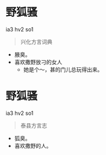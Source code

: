 # 野狐骚
ia3 hv2 so1
> 兴化方言词典
- 腋臭。
- 喜欢撒野放刁的女人
  - 她是个～，甚的门儿总玩得出来。

# 野狐骚
ia3 hv2 so1
> 泰县方言志
- 狐臭。
- 喜欢撒野的人。
